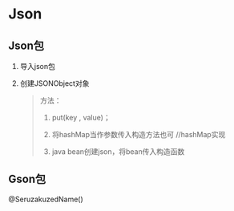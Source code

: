 # Json

## Json包

1. 导入json包

2. 创建JSONObject对象

   > 方法：
   >
   > 1. put(key , value)；
   >
   > 2. 将hashMap当作参数传入构造方法也可	//hashMap实现
   > 3. java bean创建json，将bean传入构造函数



## Gson包

@SeruzakuzedName()

